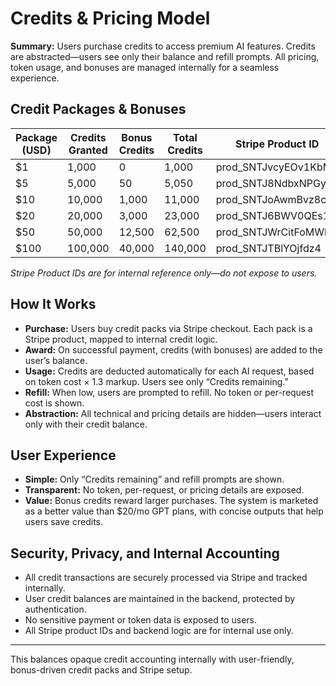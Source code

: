 <!--
Credits.md
OpenAI Responses Starter App
This file documents the credits system, pricing, user experience, and Stripe integration for purchasing credits in the app. It is intended for business, product, and operations stakeholders. All technical implementation is abstracted away from end users. Author: gpt-4.1-nano-2025-04-14. Last updated: 2025-05-25.
-->

# Credits & Pricing Model

**Summary:**
Users purchase credits to access premium AI features. Credits are abstracted—users see only their balance and refill prompts. All pricing, token usage, and bonuses are managed internally for a seamless experience.

## Credit Packages & Bonuses
| Package (USD) | Credits Granted | Bonus Credits | Total Credits | Stripe Product ID             |
|--------------|----------------|--------------|--------------|-------------------------------|
| $1           | 1,000          | 0            | 1,000        | prod_SNTJvcyEOv1KbM           |
| $5           | 5,000          | 50           | 5,050        | prod_SNTJ8NdbxNPGyV           |
| $10          | 10,000         | 1,000        | 11,000       | prod_SNTJoAwmBvz8c3           |
| $20          | 20,000         | 3,000        | 23,000       | prod_SNTJ6BWV0QEs1M           |
| $50          | 50,000         | 12,500       | 62,500       | prod_SNTJWrCitFoMWh           |
| $100         | 100,000        | 40,000       | 140,000      | prod_SNTJTBlYOjfdz4           |

*Stripe Product IDs are for internal reference only—do not expose to users.*

## How It Works
- **Purchase:** Users buy credit packs via Stripe checkout. Each pack is a Stripe product, mapped to internal credit logic.
- **Award:** On successful payment, credits (with bonuses) are added to the user’s balance.
- **Usage:** Credits are deducted automatically for each AI request, based on token cost × 1.3 markup. Users see only “Credits remaining.”
- **Refill:** When low, users are prompted to refill. No token or per-request cost is shown.
- **Abstraction:** All technical and pricing details are hidden—users interact only with their credit balance.

## User Experience
- **Simple:** Only “Credits remaining” and refill prompts are shown.
- **Transparent:** No token, per-request, or pricing details are exposed.
- **Value:** Bonus credits reward larger purchases. The system is marketed as a better value than $20/mo GPT plans, with concise outputs that help users save credits.

## Security, Privacy, and Internal Accounting
- All credit transactions are securely processed via Stripe and tracked internally.
- User credit balances are maintained in the backend, protected by authentication.
- No sensitive payment or token data is exposed to users.
- All Stripe product IDs and backend logic are for internal use only.

---
This balances opaque credit accounting internally with user-friendly, bonus-driven credit packs and Stripe setup.